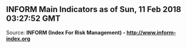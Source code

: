 ## INFORM Main Indicators as of Sun, 11 Feb 2018 03:27:52 GMT

Source: **INFORM (Index For Risk Management) - http://www.inform-index.org**